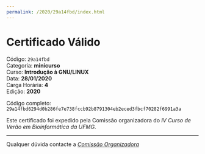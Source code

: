 ```yaml
---
permalink: /2020/29a14fbd/index.html
---
```


# Certificado Válido

Código: `29a14fbd`<br>
Categoria: **minicurso**<br>
Curso: **Introdução à GNU/LINUX**<br>
Data: **28/01/2020**<br>
Carga Horária: **4**<br>
Edição: **2020**<br>


Código completo: `29a14fbd6294d0b286fe7e738fccb92b8791304eb2eced3fbcf70282f6991a3a`


Este certificado foi expedido pela Comissão organizadora do *IV Curso de Verão em Bioinformática da UFMG*.

----

Qualquer dúvida contacte a [_Comissão Organizadora_](<mailto:cursobioinfoufmg@gmail.com$subject=[Certificados]>)

